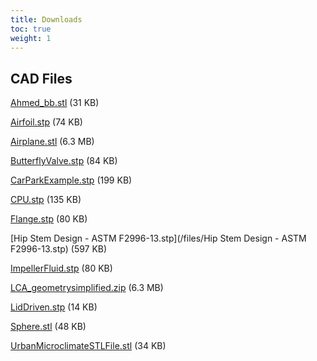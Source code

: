 ```yaml
---
title: Downloads
toc: true
weight: 1
---
```


## CAD Files

[Ahmed_bb.stl](/files/Ahmed_bb.stl) (31 KB)

[Airfoil.stp](/files/Airfoil.stp) (74 KB)

[Airplane.stl](/files/Airplane.stl) (6.3 MB)

[ButterflyValve.stp](/files/ButterflyValve.stp) (84 KB)

[CarParkExample.stp](/files/CarParkExample.stp) (199 KB)

[CPU.stp](/files/CPU.stp) (135 KB)

[Flange.stp](/files/Flange.STEP) (80 KB)

[Hip Stem Design - ASTM F2996-13.stp](/files/Hip Stem Design - ASTM F2996-13.stp) (597 KB)

[ImpellerFluid.stp](/files/ImpellerFluid.stp) (80 KB)

[LCA_geometrysimplified.zip](/files/LCA_geometrysimplified.zip) (6.3 MB)

[LidDriven.stp](/files/LidDriven.stp) (14 KB)

[Sphere.stl](/files/Sphere.stl) (48 KB)

[UrbanMicroclimateSTLFile.stl](/files/UrbanMicroclimateSTLFile.stl) (34 KB)
